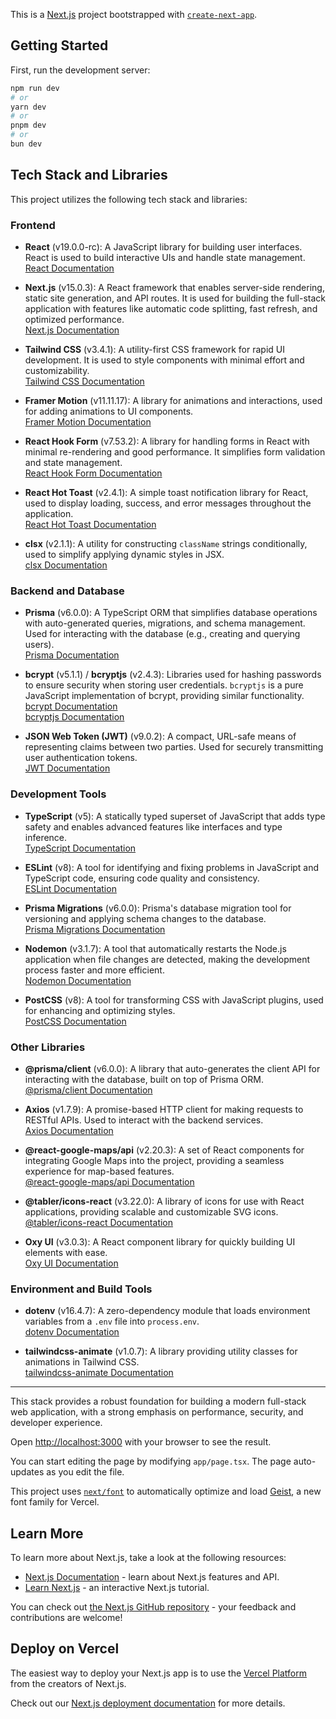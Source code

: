 This is a [Next.js](https://nextjs.org) project bootstrapped with [`create-next-app`](https://nextjs.org/docs/app/api-reference/cli/create-next-app).

## Getting Started

First, run the development server:

```bash
npm run dev
# or
yarn dev
# or
pnpm dev
# or
bun dev
```

## Tech Stack and Libraries

This project utilizes the following tech stack and libraries:

### **Frontend**
- **React** (v19.0.0-rc): A JavaScript library for building user interfaces. React is used to build interactive UIs and handle state management.  
  [React Documentation](https://reactjs.org/docs/getting-started.html)

- **Next.js** (v15.0.3): A React framework that enables server-side rendering, static site generation, and API routes. It is used for building the full-stack application with features like automatic code splitting, fast refresh, and optimized performance.  
  [Next.js Documentation](https://nextjs.org/docs)

- **Tailwind CSS** (v3.4.1): A utility-first CSS framework for rapid UI development. It is used to style components with minimal effort and customizability.  
  [Tailwind CSS Documentation](https://tailwindcss.com/docs)

- **Framer Motion** (v11.11.17): A library for animations and interactions, used for adding animations to UI components.  
  [Framer Motion Documentation](https://www.framer.com/motion/)

- **React Hook Form** (v7.53.2): A library for handling forms in React with minimal re-rendering and good performance. It simplifies form validation and state management.  
  [React Hook Form Documentation](https://react-hook-form.com/)

- **React Hot Toast** (v2.4.1): A simple toast notification library for React, used to display loading, success, and error messages throughout the application.  
  [React Hot Toast Documentation](https://react-hot-toast.com/)

- **clsx** (v2.1.1): A utility for constructing `className` strings conditionally, used to simplify applying dynamic styles in JSX.  
  [clsx Documentation](https://github.com/lukeed/clsx)

### **Backend and Database**
- **Prisma** (v6.0.0): A TypeScript ORM that simplifies database operations with auto-generated queries, migrations, and schema management. Used for interacting with the database (e.g., creating and querying users).  
  [Prisma Documentation](https://www.prisma.io/docs)

- **bcrypt** (v5.1.1) / **bcryptjs** (v2.4.3): Libraries used for hashing passwords to ensure security when storing user credentials. `bcryptjs` is a pure JavaScript implementation of bcrypt, providing similar functionality.  
  [bcrypt Documentation](https://www.npmjs.com/package/bcrypt)  
  [bcryptjs Documentation](https://www.npmjs.com/package/bcryptjs)

- **JSON Web Token (JWT)** (v9.0.2): A compact, URL-safe means of representing claims between two parties. Used for securely transmitting user authentication tokens.  
  [JWT Documentation](https://jwt.io/introduction/)

### **Development Tools**
- **TypeScript** (v5): A statically typed superset of JavaScript that adds type safety and enables advanced features like interfaces and type inference.  
  [TypeScript Documentation](https://www.typescriptlang.org/docs/)

- **ESLint** (v8): A tool for identifying and fixing problems in JavaScript and TypeScript code, ensuring code quality and consistency.  
  [ESLint Documentation](https://eslint.org/docs/user-guide/getting-started)

- **Prisma Migrations** (v6.0.0): Prisma's database migration tool for versioning and applying schema changes to the database.  
  [Prisma Migrations Documentation](https://www.prisma.io/docs/concepts/components/prisma-migrate)

- **Nodemon** (v3.1.7): A tool that automatically restarts the Node.js application when file changes are detected, making the development process faster and more efficient.  
  [Nodemon Documentation](https://nodemon.io/)

- **PostCSS** (v8): A tool for transforming CSS with JavaScript plugins, used for enhancing and optimizing styles.  
  [PostCSS Documentation](https://postcss.org/)

### **Other Libraries**
- **@prisma/client** (v6.0.0): A library that auto-generates the client API for interacting with the database, built on top of Prisma ORM.  
  [@prisma/client Documentation](https://www.prisma.io/docs/concepts/components/prisma-client)

- **Axios** (v1.7.9): A promise-based HTTP client for making requests to RESTful APIs. Used to interact with the backend services.  
  [Axios Documentation](https://axios-http.com/docs/intro)

- **@react-google-maps/api** (v2.20.3): A set of React components for integrating Google Maps into the project, providing a seamless experience for map-based features.  
  [@react-google-maps/api Documentation](https://react-google-maps-api-docs.netlify.app/)

- **@tabler/icons-react** (v3.22.0): A library of icons for use with React applications, providing scalable and customizable SVG icons.  
  [@tabler/icons-react Documentation](https://tablericons.com/)

- **Oxy UI** (v3.0.3): A React component library for quickly building UI elements with ease.  
  [Oxy UI Documentation](https://oxy-ui.com)

### **Environment and Build Tools**
- **dotenv** (v16.4.7): A zero-dependency module that loads environment variables from a `.env` file into `process.env`.  
  [dotenv Documentation](https://www.npmjs.com/package/dotenv)

- **tailwindcss-animate** (v1.0.7): A library providing utility classes for animations in Tailwind CSS.  
  [tailwindcss-animate Documentation](https://github.com/benface/tailwindcss-animate)

---

This stack provides a robust foundation for building a modern full-stack web application, with a strong emphasis on performance, security, and developer experience.

Open [http://localhost:3000](http://localhost:3000) with your browser to see the result.

You can start editing the page by modifying `app/page.tsx`. The page auto-updates as you edit the file.

This project uses [`next/font`](https://nextjs.org/docs/app/building-your-application/optimizing/fonts) to automatically optimize and load [Geist](https://vercel.com/font), a new font family for Vercel.

## Learn More

To learn more about Next.js, take a look at the following resources:

- [Next.js Documentation](https://nextjs.org/docs) - learn about Next.js features and API.
- [Learn Next.js](https://nextjs.org/learn) - an interactive Next.js tutorial.

You can check out [the Next.js GitHub repository](https://github.com/vercel/next.js) - your feedback and contributions are welcome!

## Deploy on Vercel

The easiest way to deploy your Next.js app is to use the [Vercel Platform](https://vercel.com/new?utm_medium=default-template&filter=next.js&utm_source=create-next-app&utm_campaign=create-next-app-readme) from the creators of Next.js.

Check out our [Next.js deployment documentation](https://nextjs.org/docs/app/building-your-application/deploying) for more details.
